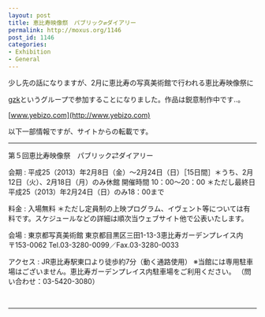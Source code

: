 ```yaml
---
layout: post
title: 恵比寿映像祭　パブリック⇄ダイアリー
permalink: http://moxus.org/1146
post_id: 1146
categories: 
- Exhibition
- General
---
```


少し先の話になりますが、2月に恵比寿の写真美術館で行われる恵比寿映像祭に

[gzk](http://gzk.jp)というグループで参加することになりました。作品は鋭意制作中です..。


[www.yebizo.com](http://www.yebizo.com)

以下一部情報ですが、サイトからの転載です。

-----------------
第５回恵比寿映像祭　パブリック⇄ダイアリー

会期 : 平成25（2013）年2月8日（金）～2月24日（日）［15日間］＊うち、2月12日（火）、2月18日（月）のみ休館
開催時間 10：00～20：00
＊ただし最終日平成25（2013）年2月24日（日）のみ18：00まで

料金 : 入場無料 ＊ただし定員制の上映プログラム、イヴェント等については有料です。スケジュールなどの詳細は順次当ウェブサイト他で公表いたします。

会場 : 東京都写真美術館
東京都目黒区三田1-13-3恵比寿ガーデンプレイス内　　〒153-0062
Tel.03-3280-0099／Fax.03-3280-0033

アクセス : JR恵比寿駅東口より徒歩約7分（動く通路使用）
※当館には専用駐車場はございません。恵比寿ガーデンプレイス内駐車場をご利用ください。 （問い合わせ：03-5420-3080）

 

----------------------